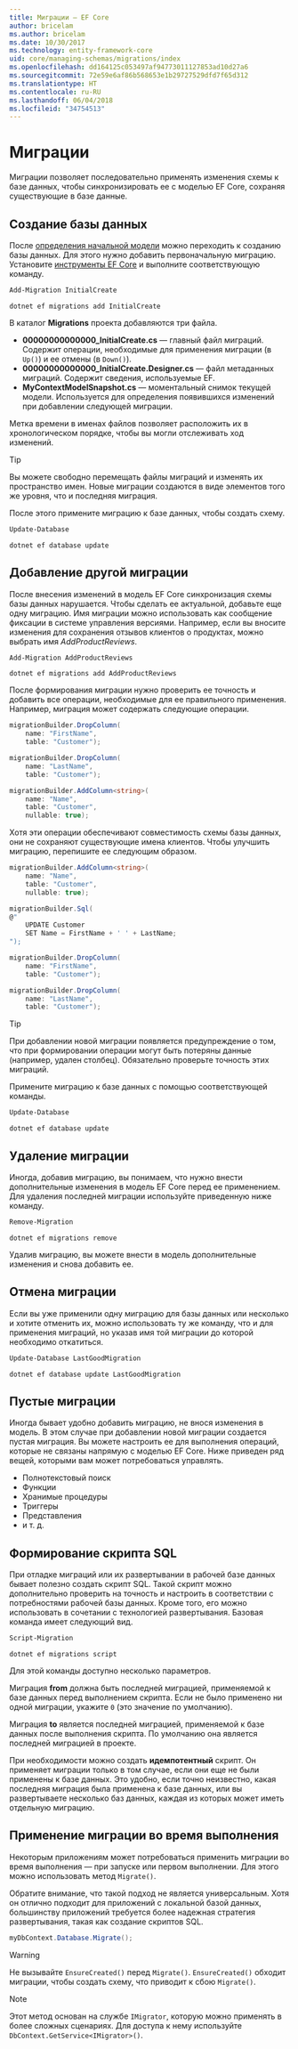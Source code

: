 ```yaml
---
title: Миграции — EF Core
author: bricelam
ms.author: bricelam
ms.date: 10/30/2017
ms.technology: entity-framework-core
uid: core/managing-schemas/migrations/index
ms.openlocfilehash: dd164125c053497af94773011127853ad10d27a6
ms.sourcegitcommit: 72e59e6af86b568653e1b29727529dfd7f65d312
ms.translationtype: HT
ms.contentlocale: ru-RU
ms.lasthandoff: 06/04/2018
ms.locfileid: "34754513"
---
```

<a name="migrations"></a>Миграции
==========
Миграции позволяет последовательно применять изменения схемы к базе данных, чтобы синхронизировать ее с моделью EF Core, сохраняя существующие в базе данные.

<a name="creating-the-database"></a>Создание базы данных
---------------------
После [определения начальной модели][1] можно переходить к созданию базы данных. Для этого нужно добавить первоначальную миграцию.
Установите [инструменты EF Core][2] и выполните соответствующую команду.

``` powershell
Add-Migration InitialCreate
```
``` Console
dotnet ef migrations add InitialCreate
```

В каталог **Migrations** проекта добавляются три файла.

* **00000000000000_InitialCreate.cs** — главный файл миграций. Содержит операции, необходимые для применения миграции (в `Up()`) и ее отмены (в `Down()`).
* **00000000000000_InitialCreate.Designer.cs** — файл метаданных миграций. Содержит сведения, используемые EF.
* **MyContextModelSnapshot.cs** — моментальный снимок текущей модели. Используется для определения появившихся изменений при добавлении следующей миграции.

Метка времени в именах файлов позволяет расположить их в хронологическом порядке, чтобы вы могли отслеживать ход изменений.

> [!TIP]
> Вы можете свободно перемещать файлы миграций и изменять их пространство имен. Новые миграции создаются в виде элементов того же уровня, что и последняя миграция.

После этого примените миграцию к базе данных, чтобы создать схему.

``` powershell
Update-Database
```
``` Console
dotnet ef database update
```

<a name="adding-another-migration"></a>Добавление другой миграции
------------------------
После внесения изменений в модель EF Core синхронизация схемы базы данных нарушается. Чтобы сделать ее актуальной, добавьте еще одну миграцию. Имя миграции можно использовать как сообщение фиксации в системе управления версиями. Например, если вы вносите изменения для сохранения отзывов клиентов о продуктах, можно выбрать имя *AddProductReviews*.

``` powershell
Add-Migration AddProductReviews
```
``` Console
dotnet ef migrations add AddProductReviews
```

После формирования миграции нужно проверить ее точность и добавить все операции, необходимые для ее правильного применения. Например, миграция может содержать следующие операции.

``` csharp
migrationBuilder.DropColumn(
    name: "FirstName",
    table: "Customer");

migrationBuilder.DropColumn(
    name: "LastName",
    table: "Customer");

migrationBuilder.AddColumn<string>(
    name: "Name",
    table: "Customer",
    nullable: true);
```

Хотя эти операции обеспечивают совместимость схемы базы данных, они не сохраняют существующие имена клиентов. Чтобы улучшить миграцию, перепишите ее следующим образом.

``` csharp
migrationBuilder.AddColumn<string>(
    name: "Name",
    table: "Customer",
    nullable: true);

migrationBuilder.Sql(
@"
    UPDATE Customer
    SET Name = FirstName + ' ' + LastName;
");

migrationBuilder.DropColumn(
    name: "FirstName",
    table: "Customer");

migrationBuilder.DropColumn(
    name: "LastName",
    table: "Customer");
```

> [!TIP]
> При добавлении новой миграции появляется предупреждение о том, что при формировании операции могут быть потеряны данные (например, удален столбец). Обязательно проверьте точность этих миграций.

Примените миграцию к базе данных с помощью соответствующей команды.

``` powershell
Update-Database
```
``` Console
dotnet ef database update
```

<a name="removing-a-migration"></a>Удаление миграции
--------------------
Иногда, добавив миграцию, вы понимаем, что нужно внести дополнительные изменения в модель EF Core перед ее применением.
Для удаления последней миграции используйте приведенную ниже команду.

``` powershell
Remove-Migration
```
``` Console
dotnet ef migrations remove
```

Удалив миграцию, вы можете внести в модель дополнительные изменения и снова добавить ее.

<a name="reverting-a-migration"></a>Отмена миграции
---------------------
Если вы уже применили одну миграцию для базы данных или несколько и хотите отменить их, можно использовать ту же команду, что и для применения миграций, но указав имя той миграции до которой необходимо откатиться.

``` powershell
Update-Database LastGoodMigration
```
``` Console
dotnet ef database update LastGoodMigration
```

<a name="empty-migrations"></a>Пустые миграции
----------------
Иногда бывает удобно добавить миграцию, не внося изменения в модель. В этом случае при добавлении новой миграции создается пустая миграция. Вы можете настроить ее для выполнения операций, которые не связаны напрямую с моделью EF Core.
Ниже приведен ряд вещей, которыми вам может потребоваться управлять.

* Полнотекстовый поиск
* Функции
* Хранимые процедуры
* Триггеры
* Представления
* и т. д.

<a name="generating-a-sql-script"></a>Формирование скрипта SQL
-----------------------
При отладке миграций или их развертывании в рабочей базе данных бывает полезно создать скрипт SQL. Такой скрипт можно дополнительно проверить на точность и настроить в соответствии с потребностями рабочей базы данных. Кроме того, его можно использовать в сочетании с технологией развертывания. Базовая команда имеет следующий вид.

``` powershell
Script-Migration
```
``` Console
dotnet ef migrations script
```

Для этой команды доступно несколько параметров.

Миграция **from** должна быть последней миграцией, применяемой к базе данных перед выполнением скрипта. Если не было применено ни одной миграции, укажите `0` (это значение по умолчанию).

Миграция **to** является последней миграцией, применяемой к базе данных после выполнения скрипта. По умолчанию она является последней миграцией в проекте.

При необходимости можно создать **идемпотентный** скрипт. Он применяет миграции только в том случае, если они еще не были применены к базе данных. Это удобно, если точно неизвестно, какая последняя миграция была применена к базе данных, или вы развертываете несколько баз данных, каждая из которых может иметь отдельную миграцию.

<a name="applying-migrations-at-runtime"></a>Применение миграции во время выполнения
------------------------------
Некоторым приложениям может потребоваться применить миграции во время выполнения — при запуске или первом выполнении. Для этого можно использовать метод `Migrate()`.

Обратите внимание, что такой подход не является универсальным. Хотя он отлично подходит для приложений с локальной базой данных, большинству приложений требуется более надежная стратегия развертывания, такая как создание скриптов SQL.

``` csharp
myDbContext.Database.Migrate();
```

> [!WARNING]
> Не вызывайте `EnsureCreated()` перед `Migrate()`. `EnsureCreated()` обходит миграции, чтобы создать схему, что приводит к сбою `Migrate()`.

> [!NOTE]
> Этот метод основан на службе `IMigrator`, которую можно применять в более сложных сценариях. Для доступа к нему используйте `DbContext.GetService<IMigrator>()`.


  [1]: ../../modeling/index.md
  [2]: ../../miscellaneous/cli/index.md
